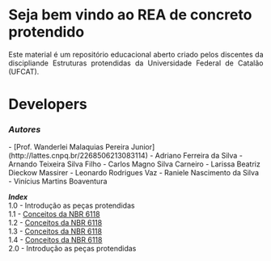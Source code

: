 <h1>Seja bem vindo ao REA de concreto protendido</h1>

<p align="justify">Este material é um repositório educacional aberto criado pelos discentes da discipliande Estruturas protendidas da Universidade Federal de Catalão (UFCAT).</p>

<h1>Developers</h1>

<h3><i>Autores</i></h3>    
- [Prof. Wanderlei Malaquias Pereira Junior](http://lattes.cnpq.br/2268506213083114)      
- Adriano Ferreira da Silva
- Arnando Teixeira Silva Filho
- Carlos Magno Silva Carneiro     
- Larissa Beatriz Dieckow Massirer
- Leonardo Rodrigues Vaz    
- Raniele Nascimento da Silva
- Vinícius Martins Boaventura


_**Index**_  
1.0 - Introdução as peças protendidas  
1.1 - [Conceitos da NBR 6118](https://wmpjrufg.github.io/FEA0067-ESTRUTURAS-PROTENDIDAS/CAP1-1.html)  
1.2 - [Conceitos da NBR 6118](https://wmpjrufg.github.io/FEA0067-ESTRUTURAS-PROTENDIDAS/CAP1-2.html)     
1.3 - [Conceitos da NBR 6118](https://wmpjrufg.github.io/FEA0067-ESTRUTURAS-PROTENDIDAS/CAP1-3.html)  
1.4 - [Conceitos da NBR 6118](https://wmpjrufg.github.io/FEA0067-ESTRUTURAS-PROTENDIDAS/CAP1-4.html)  
2.0 - Introdução as peças protendidas   
